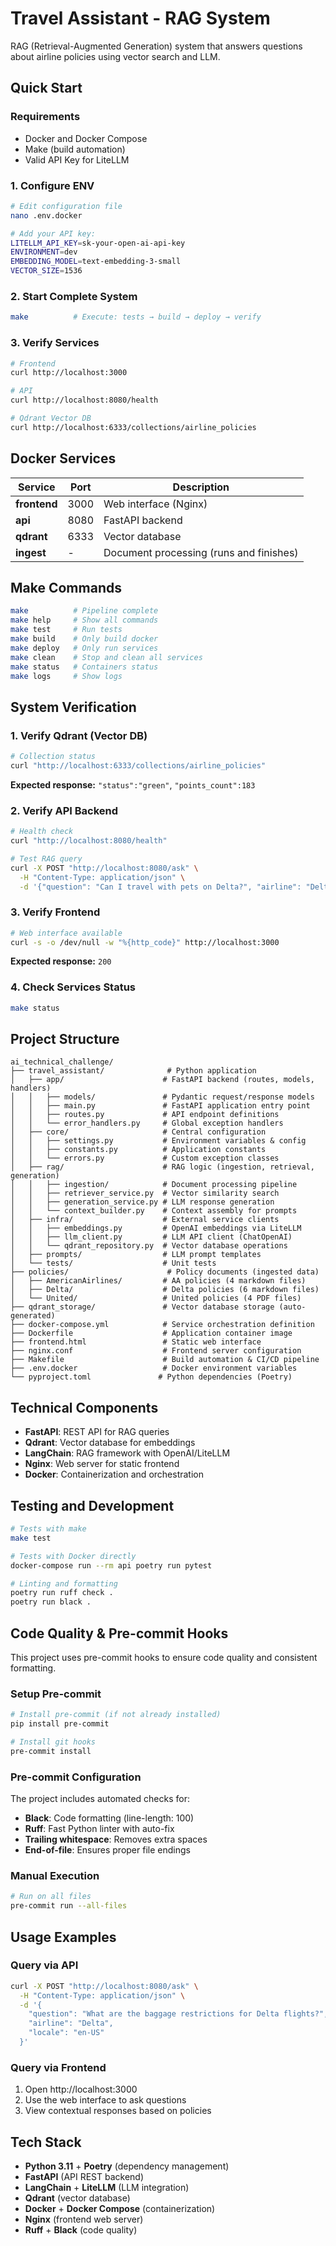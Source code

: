 # Travel Assistant - RAG System

RAG (Retrieval-Augmented Generation) system that answers questions about airline policies using vector search and LLM.

## Quick Start

### Requirements
- Docker and Docker Compose
- Make (build automation)
- Valid API Key for LiteLLM

### 1. Configure ENV
```bash
# Edit configuration file
nano .env.docker

# Add your API key:
LITELLM_API_KEY=sk-your-open-ai-api-key
ENVIRONMENT=dev
EMBEDDING_MODEL=text-embedding-3-small
VECTOR_SIZE=1536
```

### 2. Start Complete System
```bash
make          # Execute: tests → build → deploy → verify
```

### 3. Verify Services
```bash
# Frontend
curl http://localhost:3000

# API
curl http://localhost:8080/health

# Qdrant Vector DB
curl http://localhost:6333/collections/airline_policies
```

## Docker Services

| Service | Port | Description |
|----------|--------|-------------|
| **frontend** | 3000 | Web interface (Nginx) |
| **api** | 8080 | FastAPI backend |
| **qdrant** | 6333 | Vector database |
| **ingest** | - | Document processing (runs and finishes) |

## Make Commands

```bash
make          # Pipeline complete
make help     # Show all commands
make test     # Run tests
make build    # Only build docker
make deploy   # Only run services
make clean    # Stop and clean all services
make status   # Containers status
make logs     # Show logs
```

## System Verification

### 1. Verify Qdrant (Vector DB)
```bash
# Collection status
curl "http://localhost:6333/collections/airline_policies"
```
**Expected response:** `"status":"green"`, `"points_count":183`

### 2. Verify API Backend
```bash
# Health check
curl "http://localhost:8080/health"

# Test RAG query
curl -X POST "http://localhost:8080/ask" \
  -H "Content-Type: application/json" \
  -d '{"question": "Can I travel with pets on Delta?", "airline": "Delta", "locale": "en-US"}'
```

### 3. Verify Frontend
```bash
# Web interface available
curl -s -o /dev/null -w "%{http_code}" http://localhost:3000
```
**Expected response:** `200`

### 4. Check Services Status
```bash
make status
```





## Project Structure

```
ai_technical_challenge/
├── travel_assistant/              # Python application
│   ├── app/                      # FastAPI backend (routes, models, handlers)
│   │   ├── models/               # Pydantic request/response models
│   │   ├── main.py               # FastAPI application entry point
│   │   ├── routes.py             # API endpoint definitions
│   │   └── error_handlers.py     # Global exception handlers
│   ├── core/                     # Central configuration
│   │   ├── settings.py           # Environment variables & config
│   │   ├── constants.py          # Application constants
│   │   └── errors.py             # Custom exception classes
│   ├── rag/                      # RAG logic (ingestion, retrieval, generation)
│   │   ├── ingestion/            # Document processing pipeline
│   │   ├── retriever_service.py  # Vector similarity search
│   │   ├── generation_service.py # LLM response generation
│   │   └── context_builder.py    # Context assembly for prompts
│   ├── infra/                    # External service clients
│   │   ├── embeddings.py         # OpenAI embeddings via LiteLLM
│   │   ├── llm_client.py         # LLM API client (ChatOpenAI)
│   │   └── qdrant_repository.py  # Vector database operations
│   ├── prompts/                  # LLM prompt templates
│   └── tests/                    # Unit tests
├── policies/                      # Policy documents (ingested data)
│   ├── AmericanAirlines/         # AA policies (4 markdown files)
│   ├── Delta/                    # Delta policies (6 markdown files)
│   └── United/                   # United policies (4 PDF files)
├── qdrant_storage/               # Vector database storage (auto-generated)
├── docker-compose.yml            # Service orchestration definition
├── Dockerfile                    # Application container image
├── frontend.html                 # Static web interface
├── nginx.conf                    # Frontend server configuration
├── Makefile                      # Build automation & CI/CD pipeline
├── .env.docker                   # Docker environment variables
└── pyproject.toml               # Python dependencies (Poetry)
```

## Technical Components

- **FastAPI**: REST API for RAG queries
- **Qdrant**: Vector database for embeddings
- **LangChain**: RAG framework with OpenAI/LiteLLM
- **Nginx**: Web server for static frontend
- **Docker**: Containerization and orchestration



## Testing and Development

```bash
# Tests with make
make test

# Tests with Docker directly
docker-compose run --rm api poetry run pytest

# Linting and formatting
poetry run ruff check .
poetry run black .
```

## Code Quality & Pre-commit Hooks

This project uses pre-commit hooks to ensure code quality and consistent formatting.

### Setup Pre-commit
```bash
# Install pre-commit (if not already installed)
pip install pre-commit

# Install git hooks
pre-commit install
```

### Pre-commit Configuration
The project includes automated checks for:
- **Black**: Code formatting (line-length: 100)
- **Ruff**: Fast Python linter with auto-fix
- **Trailing whitespace**: Removes extra spaces
- **End-of-file**: Ensures proper file endings

### Manual Execution
```bash
# Run on all files
pre-commit run --all-files
```

## Usage Examples

### Query via API
```bash
curl -X POST "http://localhost:8080/ask" \
  -H "Content-Type: application/json" \
  -d '{
    "question": "What are the baggage restrictions for Delta flights?",
    "airline": "Delta",
    "locale": "en-US"
  }'
```

### Query via Frontend
1. Open http://localhost:3000
2. Use the web interface to ask questions
3. View contextual responses based on policies

## Tech Stack

- **Python 3.11** + **Poetry** (dependency management)
- **FastAPI** (API REST backend)
- **LangChain** + **LiteLLM** (LLM integration)
- **Qdrant** (vector database)
- **Docker** + **Docker Compose** (containerization)
- **Nginx** (frontend web server)
- **Ruff** + **Black** (code quality)
